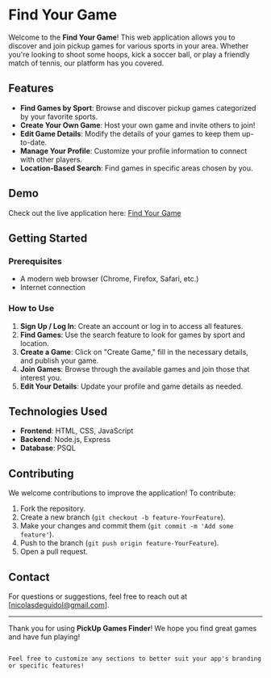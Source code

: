 # Find Your Game

Welcome to the **Find Your Game**! This web application allows you to discover and join pickup games for various sports in your area. Whether you're looking to shoot some hoops, kick a soccer ball, or play a friendly match of tennis, our platform has you covered.

## Features

- **Find Games by Sport**: Browse and discover pickup games categorized by your favorite sports.
- **Create Your Own Game**: Host your own game and invite others to join!
- **Edit Game Details**: Modify the details of your games to keep them up-to-date.
- **Manage Your Profile**: Customize your profile information to connect with other players.
- **Location-Based Search**: Find games in specific areas chosen by you.

## Demo

Check out the live application here: [Find Your Game](https://project2-crud-app.onrender.com/)

## Getting Started

### Prerequisites

- A modern web browser (Chrome, Firefox, Safari, etc.)
- Internet connection

### How to Use

1. **Sign Up / Log In**: Create an account or log in to access all features.
2. **Find Games**: Use the search feature to look for games by sport and location.
3. **Create a Game**: Click on "Create Game," fill in the necessary details, and publish your game.
4. **Join Games**: Browse through the available games and join those that interest you.
5. **Edit Your Details**: Update your profile and game details as needed.

## Technologies Used

- **Frontend**: HTML, CSS, JavaScript
- **Backend**: Node.js, Express
- **Database**: PSQL

## Contributing

We welcome contributions to improve the application! To contribute:

1. Fork the repository.
2. Create a new branch (`git checkout -b feature-YourFeature`).
3. Make your changes and commit them (`git commit -m 'Add some feature'`).
4. Push to the branch (`git push origin feature-YourFeature`).
5. Open a pull request.


## Contact

For questions or suggestions, feel free to reach out at [nicolasdeguidol@gmail.com].

---

Thank you for using **PickUp Games Finder**! We hope you find great games and have fun playing!
```

Feel free to customize any sections to better suit your app's branding or specific features!